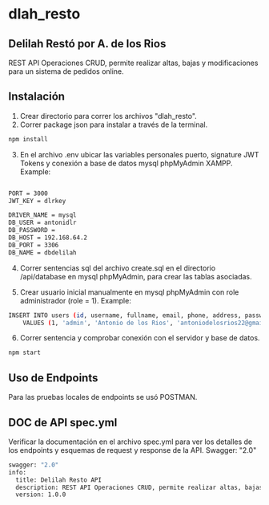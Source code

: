 # dlah_resto

## Delilah Restó por A. de los Rios

REST API Operaciones CRUD, permite realizar altas, bajas y modificaciones para un sistema de pedidos online.

## Instalación

1. Crear directorio para correr los archivos "dlah_resto".
2. Correr package json para instalar a través de la terminal.

```bash
npm install
```
3. En el archivo .env ubicar las variables personales puerto, signature JWT Tokens y conexión a base de datos mysql phpMyAdmin XAMPP. Example:

```bash

PORT = 3000
JWT_KEY = dlrkey

DRIVER_NAME = mysql
DB_USER = antonidlr
DB_PASSWORD = 
DB_HOST = 192.168.64.2
DB_PORT = 3306
DB_NAME = dbdelilah
```
4. Correr sentencias sql del archivo create.sql en el directorio /api/database en mysql phpMyAdmin, para crear las tablas asociadas.

5. Crear usuario inicial manualmente en mysql phpMyAdmin con role administrador (role = 1).
Example:

```bash
INSERT INTO users (id, username, fullname, email, phone, address, password, role)
    VALUES (1, 'admin', 'Antonio de los Rios', 'antoniodelosrios22@gmail.com', '1338048656', 'Cabildo 1500, Capital', 'admin', 1);
```

6. Correr sentencia y comprobar conexión con el servidor y base de datos.
```bash
npm start
```

## Uso de Endpoints

Para las pruebas locales de endpoints se usó POSTMAN.

## DOC de API spec.yml

Verificar la documentación en el archivo spec.yml para ver los detalles de los endpoints y esquemas de request y response de la API. Swagger: "2.0"

```bash
swagger: "2.0"
info:
  title: Delilah Resto API
  description: REST API Operaciones CRUD, permite realizar altas, bajas y modificaciones para un sistema de pedidos online.
  version: 1.0.0
```